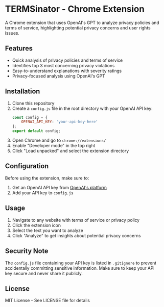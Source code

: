 # TERMSinator - Chrome Extension

A Chrome extension that uses OpenAI's GPT to analyze privacy policies and terms of service, highlighting potential privacy concerns and user rights issues.

## Features

- Quick analysis of privacy policies and terms of service
- Identifies top 3 most concerning privacy violations
- Easy-to-understand explanations with severity ratings
- Privacy-focused analysis using OpenAI's GPT

## Installation

1. Clone this repository
2. Create a `config.js` file in the root directory with your OpenAI API key:
   ```javascript
   const config = {
       OPENAI_API_KEY: 'your-api-key-here'
   };
   export default config;
   ```
3. Open Chrome and go to `chrome://extensions/`
4. Enable "Developer mode" in the top right
5. Click "Load unpacked" and select the extension directory

## Configuration

Before using the extension, make sure to:
1. Get an OpenAI API key from [OpenAI's platform](https://platform.openai.com/)
2. Add your API key to `config.js`

## Usage

1. Navigate to any website with terms of service or privacy policy
2. Click the extension icon
3. Select the text you want to analyze
4. Click "Analyze" to get insights about potential privacy concerns

## Security Note

The `config.js` file containing your API key is listed in `.gitignore` to prevent accidentally committing sensitive information. Make sure to keep your API key secure and never share it publicly.

## License

MIT License - See LICENSE file for details
